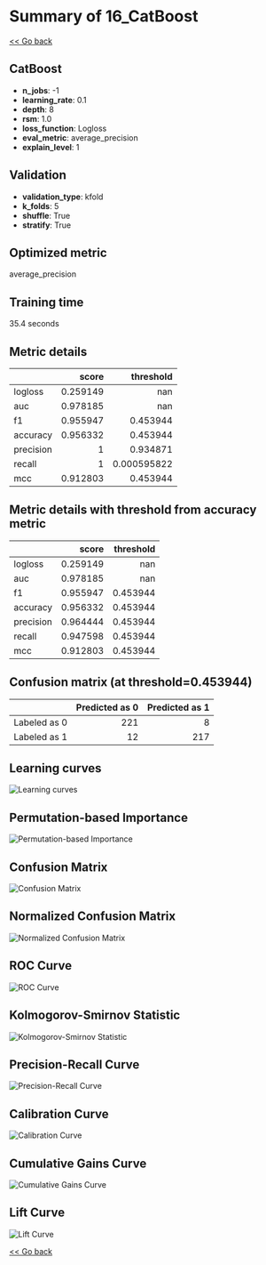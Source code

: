 # Summary of 16_CatBoost

[<< Go back](../README.md)


## CatBoost
- **n_jobs**: -1
- **learning_rate**: 0.1
- **depth**: 8
- **rsm**: 1.0
- **loss_function**: Logloss
- **eval_metric**: average_precision
- **explain_level**: 1

## Validation
 - **validation_type**: kfold
 - **k_folds**: 5
 - **shuffle**: True
 - **stratify**: True

## Optimized metric
average_precision

## Training time

35.4 seconds

## Metric details
|           |    score |     threshold |
|:----------|---------:|--------------:|
| logloss   | 0.259149 | nan           |
| auc       | 0.978185 | nan           |
| f1        | 0.955947 |   0.453944    |
| accuracy  | 0.956332 |   0.453944    |
| precision | 1        |   0.934871    |
| recall    | 1        |   0.000595822 |
| mcc       | 0.912803 |   0.453944    |


## Metric details with threshold from accuracy metric
|           |    score |   threshold |
|:----------|---------:|------------:|
| logloss   | 0.259149 |  nan        |
| auc       | 0.978185 |  nan        |
| f1        | 0.955947 |    0.453944 |
| accuracy  | 0.956332 |    0.453944 |
| precision | 0.964444 |    0.453944 |
| recall    | 0.947598 |    0.453944 |
| mcc       | 0.912803 |    0.453944 |


## Confusion matrix (at threshold=0.453944)
|              |   Predicted as 0 |   Predicted as 1 |
|:-------------|-----------------:|-----------------:|
| Labeled as 0 |              221 |                8 |
| Labeled as 1 |               12 |              217 |

## Learning curves
![Learning curves](learning_curves.png)

## Permutation-based Importance
![Permutation-based Importance](permutation_importance.png)
## Confusion Matrix

![Confusion Matrix](confusion_matrix.png)


## Normalized Confusion Matrix

![Normalized Confusion Matrix](confusion_matrix_normalized.png)


## ROC Curve

![ROC Curve](roc_curve.png)


## Kolmogorov-Smirnov Statistic

![Kolmogorov-Smirnov Statistic](ks_statistic.png)


## Precision-Recall Curve

![Precision-Recall Curve](precision_recall_curve.png)


## Calibration Curve

![Calibration Curve](calibration_curve_curve.png)


## Cumulative Gains Curve

![Cumulative Gains Curve](cumulative_gains_curve.png)


## Lift Curve

![Lift Curve](lift_curve.png)



[<< Go back](../README.md)

